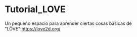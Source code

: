 # Tutorial_LOVE
Un pequeño espacio para aprender ciertas cosas básicas de "LÖVE":https://love2d.org/
